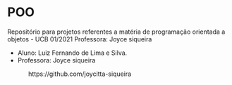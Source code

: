 # POO
<p>
Repositório para projetos referentes a matéria de programação orientada a objetos - UCB 01/2021
Professora: Joyce siqueira
</p>

<ul>
  <li>Aluno: Luiz Fernando de Lima e Silva.</li>
  <li>Professora: Joyce siqueira</li>
    <ul>https://github.com/joycitta-siqueira</ul>
</ul>

